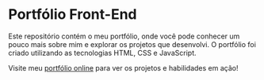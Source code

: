 # Portfólio Front-End

Este repositório contém o meu portfólio, onde você pode conhecer um pouco mais sobre mim e explorar os projetos que desenvolvi. O portfólio foi criado utilizando as tecnologias HTML, CSS e JavaScript.

Visite meu [portfólio online](https://xanrover.github.io/Portifolio-Front-End) para ver os projetos e habilidades em ação!
